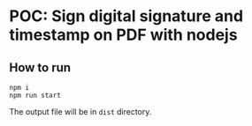 # POC: Sign digital signature and timestamp on PDF with nodejs

## How to run
```
npm i
npm run start
```

The output file will be in `dist` directory.


